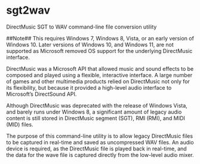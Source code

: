 # sgt2wav
DirectMusic SGT to WAV command-line file conversion utility

##Note## This requires Windows 7, Windows 8, Vista, or an early version of Windows 10.  Later versions of Windows 10, and Windows 11, are not supported as Microsoft removed OS support for the underlying DirectMusic interface.

DirectMusic was a Microsoft API that allowed music and sound effects to be composed and played using a flexible, interactive interface. A large number of games and other multimedia products relied on DirectMusic not only for its flexibility, but because it provided a high-level audio interface to Microsoft’s DirectSound API.

Although DirectMusic was deprecated with the release of Windows Vista, and barely runs under Windows 8, a significant amount of legacy audio content is still stored in DirectMusic segment (SGT), RMI (RMI), and MIDI (MID) files.

The purpose of this command-line utility is to allow legacy DirectMusic files to be captured in real-time and saved as uncompressed WAV files. An audio device is required, as the DirectMusic file is played back in real-time, and the data for the wave file is captured directly from the low-level audio mixer.
